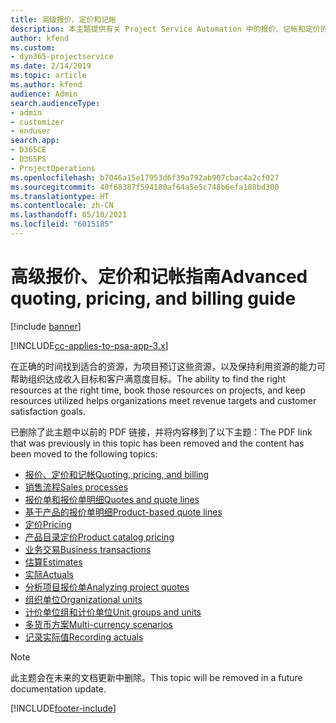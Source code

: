 ```yaml
---
title: 高级报价、定价和记帐
description: 本主题提供有关 Project Service Automation 中的报价、记帐和定价的信息。
author: kfend
ms.custom:
- dyn365-projectservice
ms.date: 2/14/2019
ms.topic: article
ms.author: kfend
audience: Admin
search.audienceType:
- admin
- customizer
- enduser
search.app:
- D365CE
- D365PS
- ProjectOperations
ms.openlocfilehash: b7046a15e17953d6f39a792ab907cbac4a2cf027
ms.sourcegitcommit: 40f68387f594180af64a5e5c748b6efa188bd300
ms.translationtype: HT
ms.contentlocale: zh-CN
ms.lasthandoff: 05/10/2021
ms.locfileid: "6015185"
---
```

# <a name="advanced-quoting-pricing-and-billing-guide"></a><span data-ttu-id="b8007-103">高级报价、定价和记帐指南</span><span class="sxs-lookup"><span data-stu-id="b8007-103">Advanced quoting, pricing, and billing guide</span></span>

[!include [banner](../../includes/psa-now-project-operations.md)]

[!INCLUDE[cc-applies-to-psa-app-3.x](../../includes/cc-applies-to-psa-app-3x.md)]

<span data-ttu-id="b8007-104">在正确的时间找到适合的资源，为项目预订这些资源，以及保持利用资源的能力可帮助组织达成收入目标和客户满意度目标。</span><span class="sxs-lookup"><span data-stu-id="b8007-104">The ability to find the right resources at the right time, book those resources on projects, and keep resources utilized helps organizations meet revenue targets and customer satisfaction goals.</span></span> 

<span data-ttu-id="b8007-105">已删除了此主题中以前的 PDF 链接，并将内容移到了以下主题：</span><span class="sxs-lookup"><span data-stu-id="b8007-105">The PDF link that was previously in this topic has been removed and the content has been moved to the following topics:</span></span>

- [<span data-ttu-id="b8007-106">报价、定价和记帐</span><span class="sxs-lookup"><span data-stu-id="b8007-106">Quoting, pricing, and billing</span></span>](../quote-bill-price.md)
- [<span data-ttu-id="b8007-107">销售流程</span><span class="sxs-lookup"><span data-stu-id="b8007-107">Sales processes</span></span>](../basic-sales-process.md)
- [<span data-ttu-id="b8007-108">报价单和报价单明细</span><span class="sxs-lookup"><span data-stu-id="b8007-108">Quotes and quote lines</span></span>](../basic-quote-lines.md)
- [<span data-ttu-id="b8007-109">基于产品的报价单明细</span><span class="sxs-lookup"><span data-stu-id="b8007-109">Product-based quote lines</span></span>](../product-based-quote-lines.md)
- [<span data-ttu-id="b8007-110">定价</span><span class="sxs-lookup"><span data-stu-id="b8007-110">Pricing</span></span>](../basic-pricing.md)
- [<span data-ttu-id="b8007-111">产品目录定价</span><span class="sxs-lookup"><span data-stu-id="b8007-111">Product catalog pricing</span></span>](../product-catalog-pricing.md)
- [<span data-ttu-id="b8007-112">业务交易</span><span class="sxs-lookup"><span data-stu-id="b8007-112">Business transactions</span></span>](../basic-business-transactions.md)
- [<span data-ttu-id="b8007-113">估算</span><span class="sxs-lookup"><span data-stu-id="b8007-113">Estimates</span></span>](../estimates.md)
- [<span data-ttu-id="b8007-114">实际</span><span class="sxs-lookup"><span data-stu-id="b8007-114">Actuals</span></span>](../actuals.md)
- [<span data-ttu-id="b8007-115">分析项目报价单</span><span class="sxs-lookup"><span data-stu-id="b8007-115">Analyzing project quotes</span></span>](../basic-analyzing-quotes.md)
- [<span data-ttu-id="b8007-116">组织单位</span><span class="sxs-lookup"><span data-stu-id="b8007-116">Organizational units</span></span>](../advanced-organizational.md)
- [<span data-ttu-id="b8007-117">计价单位组和计价单位</span><span class="sxs-lookup"><span data-stu-id="b8007-117">Unit groups and units</span></span>](../advanced-units.md)
- [<span data-ttu-id="b8007-118">多货币方案</span><span class="sxs-lookup"><span data-stu-id="b8007-118">Multi-currency scenarios</span></span>](../advanced-currency.md)
- [<span data-ttu-id="b8007-119">记录实际值</span><span class="sxs-lookup"><span data-stu-id="b8007-119">Recording actuals</span></span>](../advanced-actuals.md)

> [!NOTE]
> <span data-ttu-id="b8007-120">此主题会在未来的文档更新中删除。</span><span class="sxs-lookup"><span data-stu-id="b8007-120">This topic will be removed in a future documentation update.</span></span> 


[!INCLUDE[footer-include](../../includes/footer-banner.md)]